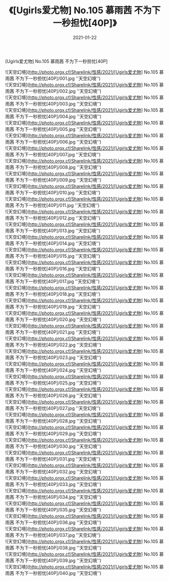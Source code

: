 ﻿---
layout: post
title:  《[Ugirls爱尤物] No.105 慕雨茜 不为下一秒担忧[40P]》
date:   2021-01-22
img: http://photo.orgx.cf/Sharelink/性感/2021/[Ugirls爱尤物] No.105 慕雨茜 不为下一秒担忧[40P]/000.jpg
categories: [美女, 性感, 泳衣]
---

[Ugirls爱尤物] No.105 慕雨茜 不为下一秒担忧[40P]



![天空幻境](http://photo.orgx.cf/Sharelink/性感/2021/[Ugirls爱尤物] No.105 慕雨茜 不为下一秒担忧[40P]/001.jpg ''天空幻境'') <br>
![天空幻境](http://photo.orgx.cf/Sharelink/性感/2021/[Ugirls爱尤物] No.105 慕雨茜 不为下一秒担忧[40P]/002.jpg ''天空幻境'') <br>
![天空幻境](http://photo.orgx.cf/Sharelink/性感/2021/[Ugirls爱尤物] No.105 慕雨茜 不为下一秒担忧[40P]/003.jpg ''天空幻境'') <br>
![天空幻境](http://photo.orgx.cf/Sharelink/性感/2021/[Ugirls爱尤物] No.105 慕雨茜 不为下一秒担忧[40P]/004.jpg ''天空幻境'') <br>
![天空幻境](http://photo.orgx.cf/Sharelink/性感/2021/[Ugirls爱尤物] No.105 慕雨茜 不为下一秒担忧[40P]/005.jpg ''天空幻境'') <br>
![天空幻境](http://photo.orgx.cf/Sharelink/性感/2021/[Ugirls爱尤物] No.105 慕雨茜 不为下一秒担忧[40P]/006.jpg ''天空幻境'') <br>
![天空幻境](http://photo.orgx.cf/Sharelink/性感/2021/[Ugirls爱尤物] No.105 慕雨茜 不为下一秒担忧[40P]/007.jpg ''天空幻境'') <br>
![天空幻境](http://photo.orgx.cf/Sharelink/性感/2021/[Ugirls爱尤物] No.105 慕雨茜 不为下一秒担忧[40P]/008.jpg ''天空幻境'') <br>
![天空幻境](http://photo.orgx.cf/Sharelink/性感/2021/[Ugirls爱尤物] No.105 慕雨茜 不为下一秒担忧[40P]/009.jpg ''天空幻境'') <br>
![天空幻境](http://photo.orgx.cf/Sharelink/性感/2021/[Ugirls爱尤物] No.105 慕雨茜 不为下一秒担忧[40P]/010.jpg ''天空幻境'') <br>
![天空幻境](http://photo.orgx.cf/Sharelink/性感/2021/[Ugirls爱尤物] No.105 慕雨茜 不为下一秒担忧[40P]/011.jpg ''天空幻境'') <br>
![天空幻境](http://photo.orgx.cf/Sharelink/性感/2021/[Ugirls爱尤物] No.105 慕雨茜 不为下一秒担忧[40P]/012.jpg ''天空幻境'') <br>
![天空幻境](http://photo.orgx.cf/Sharelink/性感/2021/[Ugirls爱尤物] No.105 慕雨茜 不为下一秒担忧[40P]/013.jpg ''天空幻境'') <br>
![天空幻境](http://photo.orgx.cf/Sharelink/性感/2021/[Ugirls爱尤物] No.105 慕雨茜 不为下一秒担忧[40P]/014.jpg ''天空幻境'') <br>
![天空幻境](http://photo.orgx.cf/Sharelink/性感/2021/[Ugirls爱尤物] No.105 慕雨茜 不为下一秒担忧[40P]/015.jpg ''天空幻境'') <br>
![天空幻境](http://photo.orgx.cf/Sharelink/性感/2021/[Ugirls爱尤物] No.105 慕雨茜 不为下一秒担忧[40P]/016.jpg ''天空幻境'') <br>
![天空幻境](http://photo.orgx.cf/Sharelink/性感/2021/[Ugirls爱尤物] No.105 慕雨茜 不为下一秒担忧[40P]/017.jpg ''天空幻境'') <br>
![天空幻境](http://photo.orgx.cf/Sharelink/性感/2021/[Ugirls爱尤物] No.105 慕雨茜 不为下一秒担忧[40P]/018.jpg ''天空幻境'') <br>
![天空幻境](http://photo.orgx.cf/Sharelink/性感/2021/[Ugirls爱尤物] No.105 慕雨茜 不为下一秒担忧[40P]/019.jpg ''天空幻境'') <br>
![天空幻境](http://photo.orgx.cf/Sharelink/性感/2021/[Ugirls爱尤物] No.105 慕雨茜 不为下一秒担忧[40P]/020.jpg ''天空幻境'') <br>
![天空幻境](http://photo.orgx.cf/Sharelink/性感/2021/[Ugirls爱尤物] No.105 慕雨茜 不为下一秒担忧[40P]/021.jpg ''天空幻境'') <br>
![天空幻境](http://photo.orgx.cf/Sharelink/性感/2021/[Ugirls爱尤物] No.105 慕雨茜 不为下一秒担忧[40P]/022.jpg ''天空幻境'') <br>
![天空幻境](http://photo.orgx.cf/Sharelink/性感/2021/[Ugirls爱尤物] No.105 慕雨茜 不为下一秒担忧[40P]/023.jpg ''天空幻境'') <br>
![天空幻境](http://photo.orgx.cf/Sharelink/性感/2021/[Ugirls爱尤物] No.105 慕雨茜 不为下一秒担忧[40P]/024.jpg ''天空幻境'') <br>
![天空幻境](http://photo.orgx.cf/Sharelink/性感/2021/[Ugirls爱尤物] No.105 慕雨茜 不为下一秒担忧[40P]/025.jpg ''天空幻境'') <br>
![天空幻境](http://photo.orgx.cf/Sharelink/性感/2021/[Ugirls爱尤物] No.105 慕雨茜 不为下一秒担忧[40P]/026.jpg ''天空幻境'') <br>
![天空幻境](http://photo.orgx.cf/Sharelink/性感/2021/[Ugirls爱尤物] No.105 慕雨茜 不为下一秒担忧[40P]/027.jpg ''天空幻境'') <br>
![天空幻境](http://photo.orgx.cf/Sharelink/性感/2021/[Ugirls爱尤物] No.105 慕雨茜 不为下一秒担忧[40P]/028.jpg ''天空幻境'') <br>
![天空幻境](http://photo.orgx.cf/Sharelink/性感/2021/[Ugirls爱尤物] No.105 慕雨茜 不为下一秒担忧[40P]/029.jpg ''天空幻境'') <br>
![天空幻境](http://photo.orgx.cf/Sharelink/性感/2021/[Ugirls爱尤物] No.105 慕雨茜 不为下一秒担忧[40P]/030.jpg ''天空幻境'') <br>
![天空幻境](http://photo.orgx.cf/Sharelink/性感/2021/[Ugirls爱尤物] No.105 慕雨茜 不为下一秒担忧[40P]/031.jpg ''天空幻境'') <br>
![天空幻境](http://photo.orgx.cf/Sharelink/性感/2021/[Ugirls爱尤物] No.105 慕雨茜 不为下一秒担忧[40P]/032.jpg ''天空幻境'') <br>
![天空幻境](http://photo.orgx.cf/Sharelink/性感/2021/[Ugirls爱尤物] No.105 慕雨茜 不为下一秒担忧[40P]/033.jpg ''天空幻境'') <br>
![天空幻境](http://photo.orgx.cf/Sharelink/性感/2021/[Ugirls爱尤物] No.105 慕雨茜 不为下一秒担忧[40P]/034.jpg ''天空幻境'') <br>
![天空幻境](http://photo.orgx.cf/Sharelink/性感/2021/[Ugirls爱尤物] No.105 慕雨茜 不为下一秒担忧[40P]/035.jpg ''天空幻境'') <br>
![天空幻境](http://photo.orgx.cf/Sharelink/性感/2021/[Ugirls爱尤物] No.105 慕雨茜 不为下一秒担忧[40P]/036.jpg ''天空幻境'') <br>
![天空幻境](http://photo.orgx.cf/Sharelink/性感/2021/[Ugirls爱尤物] No.105 慕雨茜 不为下一秒担忧[40P]/037.jpg ''天空幻境'') <br>
![天空幻境](http://photo.orgx.cf/Sharelink/性感/2021/[Ugirls爱尤物] No.105 慕雨茜 不为下一秒担忧[40P]/038.jpg ''天空幻境'') <br>
![天空幻境](http://photo.orgx.cf/Sharelink/性感/2021/[Ugirls爱尤物] No.105 慕雨茜 不为下一秒担忧[40P]/039.jpg ''天空幻境'') <br>
![天空幻境](http://photo.orgx.cf/Sharelink/性感/2021/[Ugirls爱尤物] No.105 慕雨茜 不为下一秒担忧[40P]/040.jpg ''天空幻境'') <br>